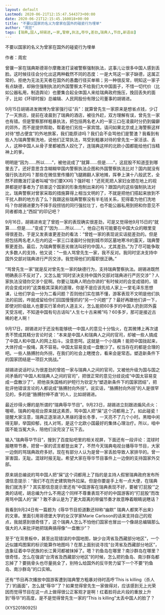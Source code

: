 ```yaml
---
layout: default
Lastmod: 2020-06-21T12:15:47.544373+00:00
date: 2020-06-21T12:15:45.160018+00:00
title: "不要以国家的名义为曾家在国外的碰瓷行为埋单"
author: "周宏"
tags: [瑞典,国人,胡锡进,一家,警察,执法,辱华,差劲,瑞典人,节目,新语丝]
---
```


不要以国家的名义为曾家在国外的碰瓷行为埋单

作者：周宏

曾骥一家在瑞典斯德哥尔摩撒泼打滚被警察强制执法，这事儿让很多中国人感到丢脸。这时候往往会分化出这两种截然不同的态度：一是大骂这一家子缺德，这属正常的，拒绝为无法无天者在国外的愚蠢行径买单嘛；另一种很反常，明知这一家子有点缺德，却揪住强制执法的外国警察太不给我们大中国面子，不惜一切代价（比如公器私用，制造舆论）也要集合起全体国人来给瑞典政府施压，挽回丢失的面子，比如《环球时报》总编辑、人民网股份有限公司董事的胡锡进。

9月15日胡锡进发微博为曾家强行征“兵”：就算曾先生一家原来是想省点钱，少订了一天旅店，提前在凌晨到了瑞典的酒店，被往外赶，双方理解有误，曾先生一家也有错。但是警察那样粗暴执法，把包括两名老人的一家三口在凌晨时分扔到偏僻的郊外，而不是提供帮助，帮着他们另找一家宾馆。请问如果北京或上海警察这样对待“想占便宜”的外地旅客，我们能原谅吗？我们会不会骂他们是警渣？我看到有些人为瑞典警察洗地，说他们正常执法，骂受到粗暴对待的曾先生一家活该、丢人，这种中国人从骨子里都被西人奴化了，连瑞典这样的北欧小国都能给他们当精神上的爹。

明明是“因为……所以……”，被他说成了“就算……但是……”，这屁股不知道歪到哪里去了。还好意思含含糊糊举国内警察执法企图和外国警察执法比对？国内就没有强行执法的吗？那些在微信里传播的飞腿踢翻人家地摊，挥拳上演十八般武艺，全然不顾撒泼打滚者叫喊“你们要XX吗？强奸啦！”还死死把人家妇女摁在地上的视屏都是好事者为了损害这个国家的形象炮制出来的吗？跟国内的这些强制执法对比，瑞典警察对曾家采取的措施算得上相当文明的了，不就是把他们搭起来放到不干扰人群的地方去了么？我跟这些瑞典警察没有半毛钱关系，犯得着为他们洗地吗？你胡锡进要为不择手段捞钱的同行强拉壮丁，也不能公器私用到把和你意见不同者都烙上“西奴”的印记吧？

9月16日，胡锡进肯定了曾姓一家的表现确实很差劲，可是又觉得他9月15日的“就算……但是……”变成了“因为……所以……”，他自己有可能要在中国大众的眼里变得很差劲，于是又发表谁更差劲的看法：“曾姓一家的表现说实话挺差劲的。但是把包括两名老人在内的这一家三口凌晨时分抛到城市郊区墓地寒冷的露天，瑞典警察更差劲。最后，为瑞典警察恶劣做法叫好的中国人，尤其差劲。”为了尽可能争取大多数人的支持，他又说：“一些人骂曾先生一家，我不反对。我同时坚决支持中国外交部对瑞典进行严厉交涉。我觉得他们的履职很正确。”

“骂曾先生一家”就是反对曾先生一家的缺德行为，支持瑞典警察执法。胡锡进既然明确表示不反对了，又怎么能“同时坚决支持中国外交部对瑞典进行严厉交涉”？人家执法没错你交涉个屁啊。你要让瑞典人明白你讲的“有时候对的会变成错的，错的会变成对的”这类极其深奥的道理，你是不是应该先给人家上一堂毛泽东思想课，让他们学会一分为二看问题？否则他们实在搞不懂，游客表现不文明是他们执法的前因，咋就成留给你们回国慢慢抓的“另一个问题”了？最好再跟他们讲一下，即使对阶级敌人也要实行革命的人道主义，怎么能把60多岁的中国人扔到郊外露天受冻呢，不知道中国有句古话叫“人生七十古来稀”吗？60多岁，那可是接近古稀的老人啊！

9月17日，胡锡进对于还没有能够统一中国人的意见十分恼火，在其微博上再次谴责不赞成其精分言论时说：“本来是中国人和瑞典人之间的官司，却被一些人搞成了中国人和中国人的网上掐斗。没意思呵。这就是一个小瑞典！能把中国拢起来，大体拧成一股绳，真不容易。中国太容易变成一盘散沙了。权当存在的都是合理的吧。一些人胳膊肘向外拐，在我们的社会上瞎搅合，看来会是常态。塑造新条件下的国家团结是一项巨大挑战。”

胡锡进说话时认为很差劲的曾姓一家与瑞典人之间的官司，又被他升级为国与国之间矛盾的“中国人和瑞典人之间的官司”，把很正常的意见分歧说成“中国太容易变成一盘散沙了”，把他丧失国格的护短行为钦定为“塑造新条件下的国家团结”，把批评他错误言论的人都说成“胳膊肘向外拐”。说实话，“胳膊肘向外拐”的人是很罕见的，多的是“胳膊肘伸不直”的人，比如胡锡进。

最近炒得火爆的是所谓的“瑞典辱华节目”。9月23日，胡锡进立刻跟进煽风点火：喔嗬，瑞典的电视台原来就这素质，骂中国人把“屎”这个词都用上了。如此碰瓷！提醒大家注意，瑞典正逐渐进入黑昼的漫长冬季，一天亮不了几个小时。黑暗中闲得无聊，举国抑郁，找人对骂，是这个北欧小国最好的集体心理治疗。所以，咱中国不能当冤大头，陪他们没完没了玩下去。

输入“瑞典辱华节目”，搜到了百度贴吧里的相关视屏，下面还有一段评论：混球时报瞎带节奏，把曾一家的谎言都登出来了，不然今天瑞典电视台播辱华节目，大家一边倒的骂瑞典政府多好。现在有部分人认为是曾一家丢脸导致人家排华的。曾一家害国，无耻。混球时报无耻。希望大家在辱华节目事件上一边倒的支持国家外交部。

原来胡总编说的骂中国人把“屎”这个词都用上了指的是主持人假冒瑞典政府发布所谓信息提示：“我们不在历史建筑物外拉屎。但是你要是手上有一点大便，在瑞典我们就洗手”？其实那信息提示里还有“中国游客在瑞典表现不好，要被‘打屁股’”之类的话呢，胡总编为什么不用这个同样不尊重表现不好的中国游客的“打屁股”而改用骂中国人的“屎”？敢不承认是为了更大距离的带偏节奏才故意睁着眼睛说瞎话？

我看到9月24日有一篇题为《辱华节目拒道歉还辩称“幽默” 瑞典人都笑不出来》的文章。里面引用哥德堡大学的女汉学家Marie Carlsson的话来支持自己的观点，我就感到很奇怪了，这个瑞典人怎么不怕他们国家也冒出一个像胡总编辑那么强大的人来批评她把瑞典搞得像“一盘散沙”？

至于“在背景板中，甚至出现错误的中国地图，缺少台湾省及西藏部分地区”，一个近似雄鸡图案的标识能算作地图吗？在那上面别说寻找“台湾省及西藏部分地区”，连象征着中华民族的长江黄河都被抹掉了。嗯？钓鱼岛在哪里？南沙群岛在哪里？很奇怪，怎么在强调“台湾省及西藏部分地区”的时候，怎么把钓鱼岛、南沙群岛都忘掉了？要挑骨头也尽量挑全了，别特么给国外的反华势力留下一个不要“钓鱼岛、南沙群岛”的口实嘛。

还有“节目再次播放中国游客遭到瑞典警方粗暴对待时高呼‘This is killing（杀人了）’的画面”，怎么就“辱华”了？如果觉得曾先生一家做得对，应该感到无上光荣因而觉得节目在这一点上做得很公正客观才是啊！红着脸将此片段的重放上升到“辱华”的高度，是不是觉得曾先生一家的“This is killing”太丢中国人的脸了？

(XYS20180925)

